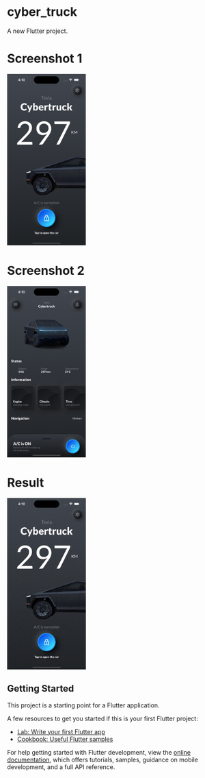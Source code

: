 # cyber_truck

A new Flutter project.


# Screenshot 1

<img src="https://github.com/Mirzaazmath/cyber_truck_UI_flutter/blob/main/assets/output/Screenshot1.png" height="400">


# Screenshot 2

<img src="https://github.com/Mirzaazmath/cyber_truck_UI_flutter/blob/main/assets/output/Screenshot2.png" height="400">



# Result

<img src="https://github.com/Mirzaazmath/cyber_truck_UI_flutter/blob/main/assets/output/result.gif" height="400">




## Getting Started

This project is a starting point for a Flutter application.

A few resources to get you started if this is your first Flutter project:

- [Lab: Write your first Flutter app](https://docs.flutter.dev/get-started/codelab)
- [Cookbook: Useful Flutter samples](https://docs.flutter.dev/cookbook)

For help getting started with Flutter development, view the
[online documentation](https://docs.flutter.dev/), which offers tutorials,
samples, guidance on mobile development, and a full API reference.
